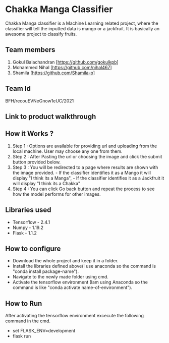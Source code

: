 # Chakka Manga Classifier

Chakka Manga classifier is a Machine Learning related project, where the classifier will tell the inputted data is mango or a jackfruit. It is basically an awesome project to classify fruits.

## Team members

1. Gokul Balachandran [https://github.com/gokulkpb]
2. Mohammed Nihal [https://github.com/nihal467]
3. Shamila [https://github.com/Shamila-p]

## Team Id

BFH/recouEVNeGnow1eUC/2021

## Link to product walkthrough



## How it Works ?

1. Step 1 : Options are available for providing url and uploading from the local machine. User may choose any one from them.
2. Step 2 : After Pasting the url or choosing the image and click the submit button provided below.
3. Step 3 : You will be redirected to a page where results are shown with the image provided.
            - If the classifier identifies it as a Mango it will display "I think its a Manga",
            - If the classifier identifies it as a Jackfruit it will display "I think its a Chakka"
4. Step 4 : You can click Go back button and repeat the process to see how the model performs for other images.

## Libraries used

- Tensorflow - 2.4.1
- Numpy      - 1.19.2
- Flask      - 1.1.2


## How to configure

- Download the whole project and keep it in a folder. 
- Install the libraries defined above(I use anaconda so the command is "conda install package-name"). 
- Navigate to the newly made folder using cmd. 
- Activate the tensorflow environment (Iam using Anaconda so the command is like "conda activate name-of-environment"). 

## How to Run
After activating the tensorflow environment excecute the following command in the cmd.
  - set FLASK_ENV=development
  - flask run
  
